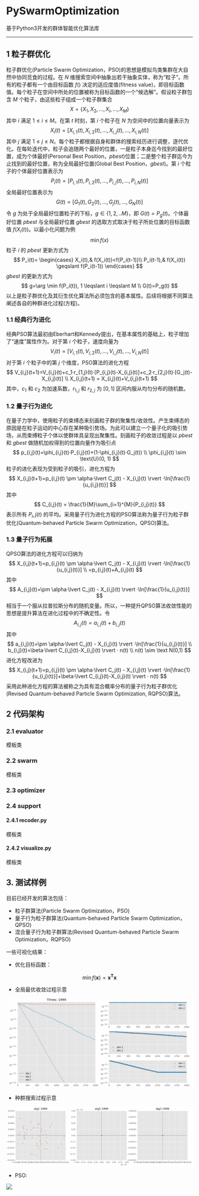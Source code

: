 # PySwarmOptimization

基于Python3开发的群体智能优化算法库

---

## 1 粒子群优化

粒子群优化(Particle Swarm Optimization，PSO)的思想是模拟鸟类集群在大自然中协同觅食的过程。在 $N$ 维搜索空间中抽象出若干抽象实体，称为“粒子”。所有的粒子都有一个由目标函数 $f()$ 决定的适应度值(fitness value)，即目标函数值。每个粒子在空间中所处的位置被称为目标函数的一个“候选解”。假设粒子群包含 $M$ 个粒子，由这些粒子组成一个粒子群集合
$$
X = \{ X_1, X_2, ..., X_i ,... , X_M \}
$$
其中 $i$ 满足 $1 \leqslant i \leqslant M$。在第 $t$ 时刻，第 $i$ 个粒子在 $N$ 为空间中的位置向量表示为
$$
X_i(t) = [X_{i,1}(t),X_{i,2}(t),...,X_{i,j}(t),...,X_{i,N}(t)]
$$
其中 $j$ 满足 $1 \leqslant j \leqslant N$。每个粒子都根据自身和群体的搜索经历进行调整，逐代优化。在每轮迭代中，粒子会追随两个最好的位置，一是粒子本身迄今找到的最好位置，成为个体最好(Personal Best Position，$pbest$)位置；二是整个粒子群迄今为止找到的最好位置，称为全局最好位置(Global Best Position，$gbest$)。第 $i$ 个粒子的个体最好位置表示为
$$
P_i(t) = [P_{i,1}(t),P_{i,2}(t),...,P_{i,j}(t),...,P_{i,N}(t)]
$$
全局最好位置表示为
$$
G(t) = [G_1(t),G_2(t),...,G_j(t),...,G_N(t)]
$$
令 $g$ 为处于全局最好位置粒子的下标，$g \in \{ 1,2,..M \}$，即 $G(t) = P_g(t)$。个体最好位置 $pbest$ 与全局最好位置 $gbest$ 的选取方式取决于粒子所处位置的目标函数值 $f(X_i(t))$。以最小化问题为例
$$
\min f(x)
$$
粒子 $i$ 的 $pbest$ 更新方式为
$$
P_i(t)= \begin{cases}
X_i(t),& f(X_i(t))<f(P_i(t-1))\\
P_i(t-1),& f(X_i(t)) \geqslant f(P_i(t-1))
\end{cases}
$$
$gbest$ 的更新方式为
$$
g=\arg \min f(P_i(t)), 1 \leqslant i \leqslant M  \\
G(t)=P_g(t)
$$
以上是粒子群优化及其衍生优化算法所必须包含的基本属性。后续将根据不同算法阐述各自的种群进化过程(方程)。

### 1.1 经典行为进化

经典PSO算法最初由Eberhart和Kennedy提出，在基本属性的基础上，粒子增加了“速度”属性作为。对于第 $i$ 个粒子，速度向量为
$$
V_i(t) = [V_{i,1}(t),V_{i,2}(t),...,V_{i,j}(t),...,V_{i,N}(t)]
$$
对于第 $i$ 个粒子中的第 $j$ 个维度，PSO算法的进化方程
$$
V_{i,j}(t+1)=V_{i,j}(t)+c_1·r_{1,j}(t)·[P_{i,j}(t)-X_{i,j}(t)]+c_2·r_{2,j}(t)·[G_j(t)-X_{i,j}(t)] \\
X_{i,j}(t+1) = X_{i,j}(t)+V_{i,j}(t+1)
$$
其中，$c_1$ 和 $c_2$ 为加速系数，$r_{1,j}$ 和 $r_{2,j}$ 为 $[0, 1]$ 区间内服从均匀分布的随机数。

### 1.2 量子行为进化

在量子力学中，使用粒子的束缚态来刻画粒子群的聚集性/收敛性。产生束缚态的原因是在粒子运动的中心存在某种吸引势场。为此可以建立一个量子化的吸引势场，从而束缚粒子个体以使群体具呈现出聚集性。刻画粒子的收敛过程是以 $pbest$ 和 $gbest$ 做随机加权得到的位置向量作为吸引点
$$
p_{i,j}(t)=\phi_{i,j}(t)·P_{i,j}(t)+(1-\phi_{i,j}(t)·G_j(t)) \\
\phi_{i,j}(t) \sim \text{U}(0, 1)
$$
粒子的进化表现为受到粒子的吸引，进化方程为
$$
X_{i,j}(t+1)=p_{i,j}(t) \pm \alpha·\lvert C_j(t) - X_{i,j}(t) \rvert ·\ln[\frac{1}{u_{i,j}(t)}]
$$
其中
$$
C_{i,j}(t) = \frac{1}{M}\sum_{i=1}^{M}{P_{i,j}(t)}
$$
表示所有 $P_i,j(t)$ 的平均。采用量子行为进化方程的PSO算法称为量子行为粒子群优化(Quantum-behaved Particle Swarm Optimization，QPSO)算法。

### 1.3  量子行为拓展

QPSO算法的进化方程可以归纳为
$$
X_{i,j}(t+1)=p_{i,j}(t) \pm \alpha·\lvert C_j(t) - X_{i,j}(t) \rvert ·\ln[\frac{1}{u_{i,j}(t)}] \\
=p_{i,j}(t)+A_{i,j}(t)
$$
其中
$$
A_{i,j}(t)=\pm \alpha·\lvert C_j(t) - X_{i,j}(t) \rvert ·\ln[\frac{1}{u_{i,j}(t)}]
$$
相当于一个服从拉普拉斯分布的随机变量。所以，一种提升QPSO算法收敛性能的思想是提升算法在进化过程中的不确定性。令
$$
A_{i,j}(t)=a_{i,j}(t)+b_{i,j}(t)
$$
其中
$$
a_{i,j}(t)=\pm \alpha·\lvert C_j(t) - X_{i,j}(t) \rvert ·\ln[\frac{1}{u_{i,j}(t)}] \\
b_{i,j}(t)=\beta·\lvert C_{i,j}(t)-X_{i,j}(t) \rvert · n(t) \\
n(t) \sim \text N(0,1)
$$
进化方程改进为
$$
X_{i,j}(t+1)=p_{i,j}(t) \pm \alpha·\lvert C_j(t) - X_{i,j}(t) \rvert ·\ln[\frac{1}{u_{i,j}(t)}]+\beta·\lvert C_{i,j}(t)-X_{i,j}(t) \rvert · n(t)
$$
采用此种进化方程的算法被称之为具有混合概率分布的量子行为粒子群优化(Revised Quantum-behaved Particle Swarm Optimization, RQPSO)算法。

## 2 代码架构

### 2.1 evaluator

模板类



### 2.2 swarm

模板类



### 2.3 optimizer



### 2.4 support

#### 2.4.1 recoder.py

模板类



#### 2.4.2 visualize.py

模板类







## 3. 测试样例













目前已经开发的算法包括：

- 粒子群算法(Particle Swarm Optimization，PSO)
- 量子行为粒子群算法(Quantum-behaved Particle Swarm Optimization，QPSO)
- 混合量子行为粒子群算法(Revised Quantum-behaved Particle Swarm Optimization，RQPSO)

一些可视化结果：

- 优化目标函数：

$$
\min f(\mathbf{x})=\mathbf{x^Tx}
$$

- 全局最优收敛过程示意

![](.\doc\gbest.png)

- 种群搜索过程示意

![](.\doc\pbest.png)

- PSO:

![](.\doc\pso.gif)